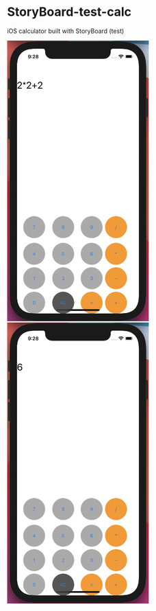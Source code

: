 # StoryBoard-test-calc
iOS calculator built with StoryBoard (test)

![01](./img/screenshot-01.png)
![02](./img/screenshot-02.png)